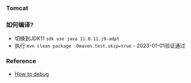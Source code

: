 ### Tomcat

### 如何编译?
 * 切换到JDK11 `sdk use java 11.0.11.j9-adpt`
 * 执行 `mvn clean package -Dmaven.test.skip=true` - 2023-01-01验证通过

### Reference
* [How to debug](https://2i3i.com/tomcat-code-1.html)
